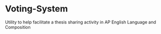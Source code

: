 # Voting-System
Utility to help facilitate a thesis sharing activity in AP English Language and Composition
